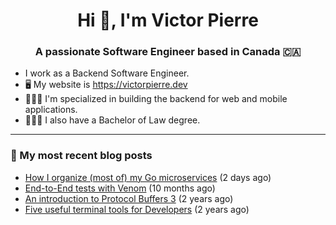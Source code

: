 <h1 align="center">Hi 👋, I'm Victor Pierre</h1>
<h3 align="center">A passionate Software Engineer based in Canada 🇨🇦</h3>

- I work as a Backend Software Engineer.
- 🖥 My website is https://victorpierre.dev
- 👨🏻‍💻 I'm specialized in building the backend for web and mobile applications.
- 👨🏻‍⚖️ I also have a Bachelor of Law degree.

---

### 📝 My most recent blog posts

- [How I organize (most of) my Go microservices](https://victorpierre.dev/articles/my-go-project-organization/) (2 days ago)
- [End-to-End tests with Venom](https://victorpierre.dev/articles/e2e-tests-with-venom/) (10 months ago)
- [An introduction to Protocol Buffers 3](https://victorpierre.dev/articles/introduction-to-protobuf/) (2 years ago)
- [Five useful terminal tools for Developers](https://victorpierre.dev/articles/five-great-terminal-tools/) (2 years ago)
